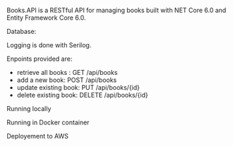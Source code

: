 Books.API is a RESTful API for managing books built with NET Core 6.0 and Entity Framework Core 6.0.

Database:

Logging is done with Serilog.

Enpoints provided are:

- retrieve all books : GET /api/books
- add a new book: POST /api/books
- update existing book: PUT /api/books/{id}
- delete existing book: DELETE /api/books/{id}

Running locally

Running in Docker container

Deployement to AWS
